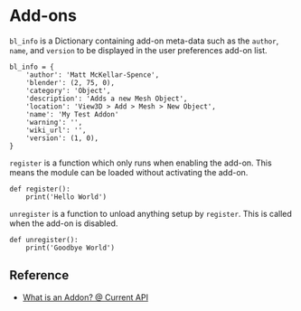 # Add-ons

`bl_info` is a Dictionary containing add-on meta-data such as the `author`, `name`, and `version` to be displayed in the user preferences add-on list.

	bl_info = {
		'author': 'Matt McKellar-Spence',
		'blender': (2, 75, 0),
		'category': 'Object',
		'description': 'Adds a new Mesh Object',
		'location': 'View3D > Add > Mesh > New Object',
		'name': 'My Test Addon'
		'warning': '',
		'wiki_url': '',
		'version': (1, 0),
	}

`register` is a function which only runs when enabling the add-on.
This means the module can be loaded without activating the add-on.

	def register():
		print('Hello World')

`unregister` is a function to unload anything setup by `register`.
This is called when the add-on is disabled.

	def unregister():
		print('Goodbye World')


## Reference

- [What is an Addon? @ Current API](https://www.blender.org/api/blender_python_api_current/info_tutorial_addon.html#what-is-an-addon)
